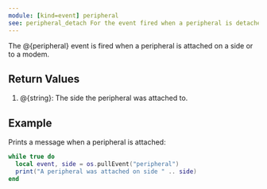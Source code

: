 ```yaml
---
module: [kind=event] peripheral
see: peripheral_detach For the event fired when a peripheral is detached.
---
```


The @{peripheral} event is fired when a peripheral is attached on a side or to a modem.

## Return Values
1. @{string}: The side the peripheral was attached to.

## Example
Prints a message when a peripheral is attached:
```lua
while true do
  local event, side = os.pullEvent("peripheral")
  print("A peripheral was attached on side " .. side)
end
```
